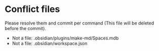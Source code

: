 # Conflict files
Please resolve them and commit per command (This file will be deleted before the commit).
- Not a file: .obsidian/plugins/make-md/Spaces.mdb
- Not a file: .obsidian/workspace.json